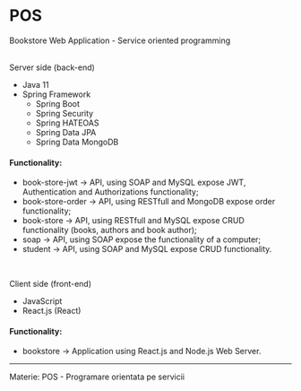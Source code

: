 # POS
Bookstore Web Application - Service oriented programming <br /><br />

Server side (back-end)
* Java 11
* Spring Framework
   * Spring Boot
   * Spring Security
   * Spring HATEOAS
   * Spring Data JPA
   * Spring Data MongoDB

#### Functionality:
<ul>
    <li>book-store-jwt -> API, using SOAP and MySQL expose JWT, Authentication and Authorizations functionality;</li>
    <li>book-store-order -> API, using RESTfull and MongoDB expose order functionality;</li>
    <li>book-store -> API, using RESTfull and MySQL expose CRUD functionality (books, authors and book author);</li>
    <li>soap -> API, using SOAP expose the functionality of a computer;</li>
    <li>student -> API, using SOAP and MySQL expose CRUD functionality.</li>
</ul><br/>

Client side (front-end)
* JavaScript
* React.js (React)

#### Functionality:
<ul>
    <li>bookstore -> Application using React.js and Node.js Web Server.</li>
</ul>

---

Materie: POS - Programare orientata pe servicii
